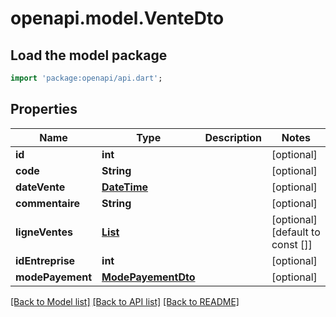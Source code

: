 # openapi.model.VenteDto

## Load the model package
```dart
import 'package:openapi/api.dart';
```

## Properties
Name | Type | Description | Notes
------------ | ------------- | ------------- | -------------
**id** | **int** |  | [optional] 
**code** | **String** |  | [optional] 
**dateVente** | [**DateTime**](DateTime.md) |  | [optional] 
**commentaire** | **String** |  | [optional] 
**ligneVentes** | [**List<LigneVenteDto>**](LigneVenteDto.md) |  | [optional] [default to const []]
**idEntreprise** | **int** |  | [optional] 
**modePayement** | [**ModePayementDto**](ModePayementDto.md) |  | [optional] 

[[Back to Model list]](../README.md#documentation-for-models) [[Back to API list]](../README.md#documentation-for-api-endpoints) [[Back to README]](../README.md)


